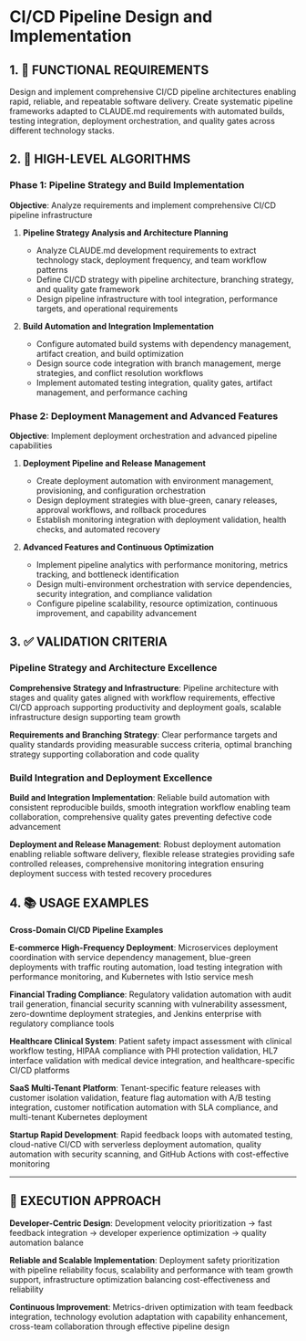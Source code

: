 # CI/CD Pipeline Design and Implementation

## 1. 🎯 FUNCTIONAL REQUIREMENTS

Design and implement comprehensive CI/CD pipeline architectures enabling rapid, reliable, and repeatable software delivery. Create systematic pipeline frameworks adapted to CLAUDE.md requirements with automated builds, testing integration, deployment orchestration, and quality gates across different technology stacks.

## 2. 🔄 HIGH-LEVEL ALGORITHMS

### Phase 1: Pipeline Strategy and Build Implementation
**Objective**: Analyze requirements and implement comprehensive CI/CD pipeline infrastructure

1. **Pipeline Strategy Analysis and Architecture Planning**
   - Analyze CLAUDE.md development requirements to extract technology stack, deployment frequency, and team workflow patterns
   - Define CI/CD strategy with pipeline architecture, branching strategy, and quality gate framework
   - Design pipeline infrastructure with tool integration, performance targets, and operational requirements

2. **Build Automation and Integration Implementation**
   - Configure automated build systems with dependency management, artifact creation, and build optimization
   - Design source code integration with branch management, merge strategies, and conflict resolution workflows
   - Implement automated testing integration, quality gates, artifact management, and performance caching

### Phase 2: Deployment Management and Advanced Features
**Objective**: Implement deployment orchestration and advanced pipeline capabilities

1. **Deployment Pipeline and Release Management**
   - Create deployment automation with environment management, provisioning, and configuration orchestration
   - Design deployment strategies with blue-green, canary releases, approval workflows, and rollback procedures
   - Establish monitoring integration with deployment validation, health checks, and automated recovery

2. **Advanced Features and Continuous Optimization**
   - Implement pipeline analytics with performance monitoring, metrics tracking, and bottleneck identification
   - Design multi-environment orchestration with service dependencies, security integration, and compliance validation
   - Configure pipeline scalability, resource optimization, continuous improvement, and capability advancement

## 3. ✅ VALIDATION CRITERIA

### Pipeline Strategy and Architecture Excellence
**Comprehensive Strategy and Infrastructure**: Pipeline architecture with stages and quality gates aligned with workflow requirements, effective CI/CD approach supporting productivity and deployment goals, scalable infrastructure design supporting team growth

**Requirements and Branching Strategy**: Clear performance targets and quality standards providing measurable success criteria, optimal branching strategy supporting collaboration and code quality

### Build Integration and Deployment Excellence
**Build and Integration Implementation**: Reliable build automation with consistent reproducible builds, smooth integration workflow enabling team collaboration, comprehensive quality gates preventing defective code advancement

**Deployment and Release Management**: Robust deployment automation enabling reliable software delivery, flexible release strategies providing safe controlled releases, comprehensive monitoring integration ensuring deployment success with tested recovery procedures

## 4. 📚 USAGE EXAMPLES

**Cross-Domain CI/CD Pipeline Examples**

**E-commerce High-Frequency Deployment**: Microservices deployment coordination with service dependency management, blue-green deployments with traffic routing automation, load testing integration with performance monitoring, and Kubernetes with Istio service mesh

**Financial Trading Compliance**: Regulatory validation automation with audit trail generation, financial security scanning with vulnerability assessment, zero-downtime deployment strategies, and Jenkins enterprise with regulatory compliance tools

**Healthcare Clinical System**: Patient safety impact assessment with clinical workflow testing, HIPAA compliance with PHI protection validation, HL7 interface validation with medical device integration, and healthcare-specific CI/CD platforms

**SaaS Multi-Tenant Platform**: Tenant-specific feature releases with customer isolation validation, feature flag automation with A/B testing integration, customer notification automation with SLA compliance, and multi-tenant Kubernetes deployment

**Startup Rapid Development**: Rapid feedback loops with automated testing, cloud-native CI/CD with serverless deployment automation, quality automation with security scanning, and GitHub Actions with cost-effective monitoring

---

## 🎯 EXECUTION APPROACH

**Developer-Centric Design**: Development velocity prioritization → fast feedback integration → developer experience optimization → quality automation balance

**Reliable and Scalable Implementation**: Deployment safety prioritization with pipeline reliability focus, scalability and performance with team growth support, infrastructure optimization balancing cost-effectiveness and reliability

**Continuous Improvement**: Metrics-driven optimization with team feedback integration, technology evolution adaptation with capability enhancement, cross-team collaboration through effective pipeline design